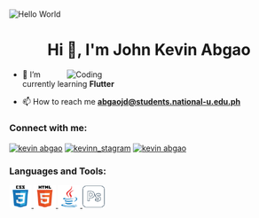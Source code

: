<img align="center" alt="Hello World" width="1000" src="https://i.giphy.com/media/MeJgB3yMMwIaHmKD4z/giphy.webp">
<h1 align="center">Hi 👋, I'm John Kevin Abgao</h1>
<img align="right" alt="Coding" width="400" src="https://media4.giphy.com/media/qgQUggAC3Pfv687qPC/giphy.gif?cid=ecf05e47txz60t6fkkugjcwph3azu36j172u19nqjurvmv4o&rid=giphy.gif&ct=g">

- 🌱 I’m currently learning **Flutter**

- 📫 How to reach me **abgaojd@students.national-u.edu.ph**

<h3 align="left">Connect with me:</h3>
<p align="left">
<a href="https://fb.com/kevin abgao" target="blank"><img align="center" src="https://raw.githubusercontent.com/rahuldkjain/github-profile-readme-generator/master/src/images/icons/Social/facebook.svg" alt="kevin abgao" height="30" width="40" /></a>
<a href="https://instagram.com/kevinn_stagram" target="blank"><img align="center" src="https://raw.githubusercontent.com/rahuldkjain/github-profile-readme-generator/master/src/images/icons/Social/instagram.svg" alt="kevinn_stagram" height="30" width="40" /></a>
<a href="https://www.linkedin.com/in/kevin-abgao-5893192b2/" target="blank"> <img align="center" src="https://raw.githubusercontent.com/rahuldkjain/github-profile-readme-generator/master/src/images/icons/Social/linked-in-alt.svg" alt="kevin abgao" height="30" width="40" /> </a>
</p>

<h3 align="left">Languages and Tools:</h3>
<p align="left"> 
<a href="https://www.w3schools.com/css/" target="_blank" rel="noreferrer"> <img src="https://raw.githubusercontent.com/devicons/devicon/master/icons/css3/css3-original-wordmark.svg" alt="css3" width="40" height="40"/> </a> <a href="https://www.w3.org/html/" target="_blank" rel="noreferrer"> <img src="https://raw.githubusercontent.com/devicons/devicon/master/icons/html5/html5-original-wordmark.svg" alt="html5" width="40" height="40"/> </a> <a href="https://www.java.com" target="_blank" rel="noreferrer"> <img src="https://raw.githubusercontent.com/devicons/devicon/master/icons/java/java-original.svg" alt="java" width="40" height="40"/> </a> <a href="https://www.photoshop.com/en" target="_blank" rel="noreferrer"> <img src="https://raw.githubusercontent.com/devicons/devicon/master/icons/photoshop/photoshop-line.svg" alt="photoshop" width="40" height="40"/> </a> 
 </p>
